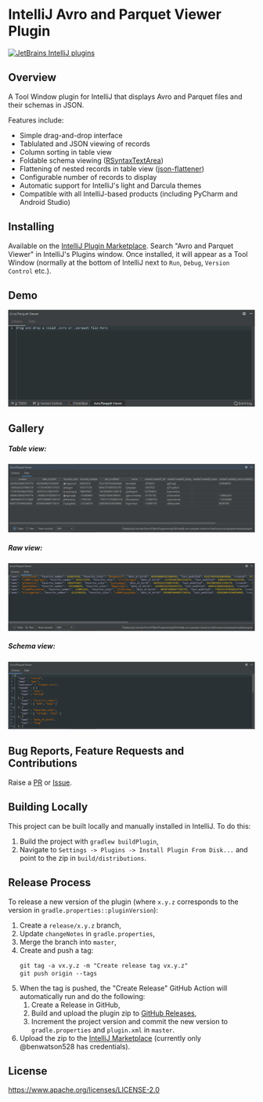 # IntelliJ Avro and Parquet Viewer Plugin

[![JetBrains IntelliJ plugins](https://img.shields.io/jetbrains/plugin/d/12281-avro-and-parquet-viewer)](https://plugins.jetbrains.com/plugin/12281-avro-and-parquet-viewer)


## Overview

A Tool Window plugin for IntelliJ that displays Avro and Parquet files and their schemas in JSON.

Features include:
 - Simple drag-and-drop interface
 - Tablulated and JSON viewing of records
 - Column sorting in table view
 - Foldable schema viewing ([RSyntaxTextArea](https://github.com/bobbylight/RSyntaxTextArea))
 - Flattening of nested records in table view ([json-flattener](https://github.com/wnameless/json-flattener))
 - Configurable number of records to display
 - Automatic support for IntelliJ's light and Darcula themes
 - Compatible with all IntelliJ-based products (including PyCharm and Android Studio)


## Installing

Available on the [IntelliJ Plugin Marketplace](https://plugins.jetbrains.com/plugin/12281-avro-and-parquet-viewer). Search "Avro and Parquet Viewer" in IntelliJ's Plugins window. Once installed, it will appear as a Tool Window (normally at the bottom of IntelliJ next to `Run`, `Debug`, `Version Control` etc.).


## Demo

![](images/demo.gif)


## Gallery

##### Table view:

![table view](images/table-view.png "Table view")

##### Raw view:

![raw view](images/raw-view.png "Raw view")

##### Schema view:

![schema view](images/schema-view.png "Schema view")


## Bug Reports, Feature Requests and Contributions

Raise a [PR](https://github.com/benwatson528/intellij-avro-parquet-plugin/pulls) or [Issue](https://github.com/benwatson528/intellij-avro-parquet-plugin/issues).


## Building Locally

This project can be built locally and manually installed in IntelliJ. To do this:

1. Build the project with `gradlew buildPlugin`,
2. Navigate to `Settings -> Plugins -> Install Plugin From Disk...` and point to the zip in `build/distributions`.


## Release Process

To release a new version of the plugin (where `x.y.z` corresponds to the version in `gradle.properties::pluginVersion`):

1. Create a `release/x.y.z` branch,
2. Update `changeNotes` in `gradle.properties`,
3. Merge the branch into `master`,
4. Create and push a tag:
   ```
   git tag -a vx.y.z -m "Create release tag vx.y.z"
   git push origin --tags
   ```
5. When the tag is pushed, the "Create Release" GitHub Action will automatically run and do the following:
   1. Create a Release in GitHub,
   2. Build and upload the plugin zip to [GitHub Releases](https://github.com/benwatson528/intellij-avro-parquet-plugin/releases),
   3. Increment the project version and commit the new version to `gradle.properties` and `plugin.xml` in `master`.
6. Upload the zip to the [IntelliJ Marketplace](https://plugins.jetbrains.com/plugin/12281-avro-and-parquet-viewer) (currently only @benwatson528 has credentials).


## License

https://www.apache.org/licenses/LICENSE-2.0
